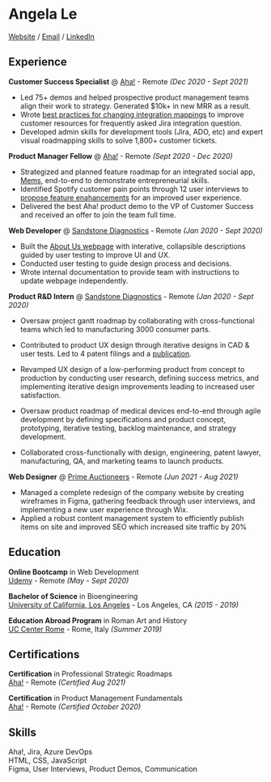 # Angela Le
[Website](https://angela97le.wixsite.com/website-2) / [Email](angela97le@g.ucla.edu) / [LinkedIn](https://www.linkedin.com/in/lenangela/)  

## Experience

**Customer Success Specialist** @ [Aha!](https://www.aha.io/) - Remote _(Dec 2020 - Sept 2021)_
- Led 75+ demos and helped prospective product management teams align their work to strategy. Generated $10k+ in new MRR as a result.
- Wrote [best practices for changing integration mappings](https://www.aha.io/support/roadmaps/integrations/jira/recommended-jira-mappings#best-practices-for-changing-your-integration-mappings) to improve customer resources for frequently asked Jira integration question.
- Developed admin skills for development tools (Jira, ADO, etc) and expert visual roadmapping skills to solve 1,800+ customer tickets.

**Product Manager Fellow** @ [Aha!](https://www.aha.io/) - Remote _(Sept 2020 - Dec 2020)_
- Strategized and planned feature roadmap for an integrated social app, [Mems](https://drive.google.com/drive/folders/1DQSa9Gn9SYqBIbbShddLc_Z5UDMTkQAd?usp=sharing), end-to-end to demonstrate entrepreneurial skills.
- Identified Spotify customer pain points through 12 user interviews to [propose feature enahancements](https://docs.google.com/presentation/d/13xkjX__XCZCXjCZz0Q_54ZLDU7U1wOzXuY6D-YaLjAA/edit?usp=sharing) for an improved user experience.
- Delivered the best Aha! product demo to the VP of Customer Success and received an offer to join the team full time.  

**Web Developer** @ [Sandstone Diagnostics](https://sandstonedx.com/) - Remote _(Jan 2020 - Sept 2020)_
- Built the [About Us webpage](https://angela97le.wixsite.com/website-2/case-study-2) with interative, collapsible descriptions guided by user testing to improve UI and UX.
- Conducted user testing to guide design process and decisions.
- Wrote internal documentation to provide team with instructions to update webpage independently.

**Product R&D Intern** @ [Sandstone Diagnostics](https://sandstonedx.com/) - Remote _(Jan 2020 - Sept 2020)_
- Oversaw project gantt roadmap by collaborating with cross-functional teams which led to manufacturing 3000 consumer parts.
- Contributed to product UX design through iterative designs in CAD & user tests. Led to 4 patent filings and a [publication](https://www.mdpi.com/2075-4418/11/6/1019).

- Revamped UX design of a low-performing product from concept to production by conducting user research, defining success metrics, and implementing iterative design improvements leading to increased user satisfaction.
- Oversaw product roadmap of medical devices end-to-end through agile development by defining specifications and product concept, prototyping, iterative testing, backlog maintenance, and strategy development. 
- Collaborated cross-functionally with design, engineering, patent lawyer, manufacturing, QA, and marketing teams to launch products.  

**Web Designer** @ [Prime Auctioneers](https://www.primeauction88.com/) - Remote _(Jun 2021 - Aug 2021)_
- Managed a complete redesign of the company website by creating wireframes in Figma, gathering feedback through user interviews, and implementing a new user experience through Wix.
- Applied a robust content management system to efficiently publish items on site and improved SEO which increased site traffic by 20%


## Education

**Online Bootcamp** in Web Development  
[Udemy](https://www.udemy.com/course/the-complete-web-development-bootcamp/) - Remote _(May - Sept 2020)_

**Bachelor of Science** in Bioengineering  
[University of California, Los Angeles](https://www.ucla.edu/) - Los Angeles, CA _(2015 - 2019)_

**Education Abroad Program** in Roman Art and History  
[UC Center Rome](https://uceap.universityofcalifornia.edu/taxonomy/term/390) - Rome, Italy _(Summer 2019)_  

## Certifications

**Certification** in Professional Strategic Roadmaps  
[Aha!](https://www.aha.io/) - Remote _(Certified Aug 2021)_

**Certification** in Product Management Fundamentals  
[Aha!](https://www.aha.io/) - Remote _(Certified October 2020)_


## Skills
Aha!, Jira, Azure DevOps  
HTML, CSS, JavaScript  
Figma, User Interviews, Product Demos, Communication
